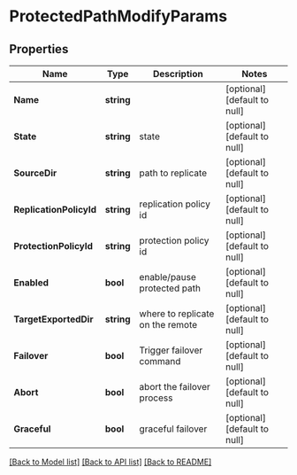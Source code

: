 # ProtectedPathModifyParams

## Properties
Name | Type | Description | Notes
------------ | ------------- | ------------- | -------------
**Name** | **string** |  | [optional] [default to null]
**State** | **string** | state | [optional] [default to null]
**SourceDir** | **string** | path to replicate | [optional] [default to null]
**ReplicationPolicyId** | **string** | replication policy id | [optional] [default to null]
**ProtectionPolicyId** | **string** | protection policy id | [optional] [default to null]
**Enabled** | **bool** | enable/pause protected path | [optional] [default to null]
**TargetExportedDir** | **string** | where to replicate on the remote | [optional] [default to null]
**Failover** | **bool** | Trigger failover command | [optional] [default to null]
**Abort** | **bool** | abort the failover process | [optional] [default to null]
**Graceful** | **bool** | graceful failover | [optional] [default to null]

[[Back to Model list]](../README.md#documentation-for-models) [[Back to API list]](../README.md#documentation-for-api-endpoints) [[Back to README]](../README.md)


